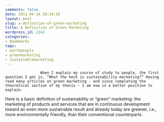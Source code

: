 ```yaml
---
comments: false
date: 2011-04-18 16:34:19
layout: post
slug: a-definition-of-green-marketing
title: A Definition of Green Marketing
wordpress_id: 2242
categories:
- Bookmarks
tags:
- earthpeople
- greenmarketing
- sustainablemarketing
---
```



                
                    When I explain my course of study to people, the first question I get is, “What the heck is sustainability marketing?” Having read many articles on green marketing - and since completing the theoretical section of my thesis - I am now in a better position to explain.

Here is a basic definition of sustainability or “green” marketing: the marketing of products and services that are in continuous development toward an even more sustainable result and already today are greener, i.e., more environmentally friendly, than their conventional counterparts.
                
            
